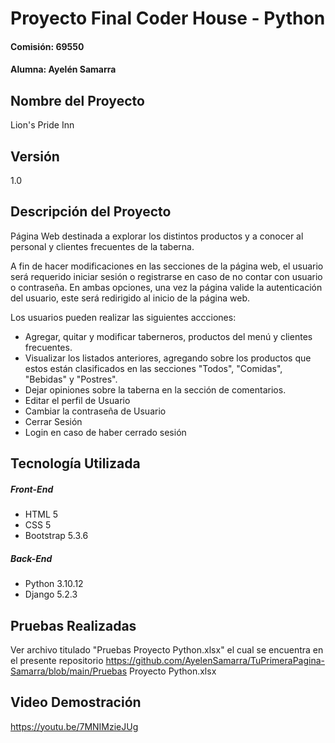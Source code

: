 # Proyecto Final Coder House - Python
#### Comisión: 69550
#### Alumna: Ayelén Samarra

## Nombre del Proyecto
Lion's Pride Inn

## Versión
1.0

## Descripción del Proyecto
Página Web destinada a explorar los distintos productos y a conocer al personal y clientes frecuentes de la taberna.

A fin de hacer modificaciones en las secciones de la página web, el usuario será requerido iniciar sesión o registrarse en caso de no contar con usuario o contraseña. En ambas opciones, una vez la página valide la autenticación del usuario, este será redirigido al inicio de la página web.

Los usuarios pueden realizar las siguientes accciones:
- Agregar, quitar y modificar taberneros, productos del menú y clientes frecuentes.
- Visualizar los listados anteriores, agregando sobre los productos que estos están clasificados en las secciones "Todos", "Comidas", "Bebidas" y "Postres".
- Dejar opiniones sobre la taberna en la sección de comentarios.
- Editar el perfil de Usuario
- Cambiar la contraseña de Usuario
- Cerrar Sesión
- Login en caso de haber cerrado sesión


## Tecnología Utilizada

##### Front-End
- HTML 5
- CSS 5
- Bootstrap 5.3.6

##### Back-End
- Python 3.10.12
- Django 5.2.3

## Pruebas Realizadas

Ver archivo titulado "Pruebas Proyecto Python.xlsx" el cual se encuentra en el presente repositorio https://github.com/AyelenSamarra/TuPrimeraPagina-Samarra/blob/main/Pruebas Proyecto Python.xlsx

## Video Demostración

https://youtu.be/7MNIMzieJUg








